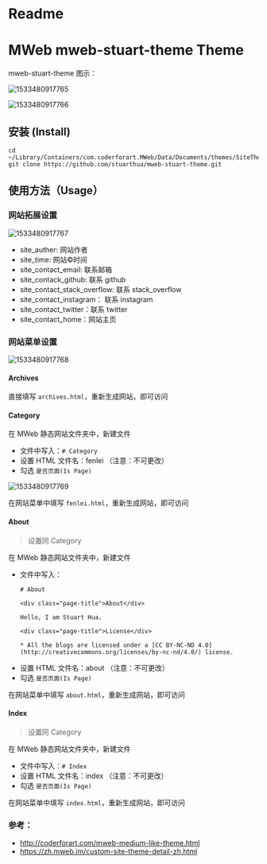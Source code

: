 # Readme

# MWeb mweb-stuart-theme Theme

mweb-stuart-theme 图示：

![1533480917765](http://res.stuarthua.com/1533480917765.png)

![1533480917766](http://res.stuarthua.com/1533480917766.jpg)

## 安装 (Install)

```
cd ~/Library/Containers/com.coderforart.MWeb/Data/Documents/themes/SiteThemes
git clone https://github.com/stuarthua/mweb-stuart-theme.git
```

## 使用方法（Usage）

### 网站拓展设置

![1533480917767](http://res.stuarthua.com/1533480917767.png)

* site_auther: 网站作者
* site_time: 网站©时间
* site_contact_email: 联系邮箱
* site_contack_github: 联系 github
* site_contact_stack_overflow: 联系 stack_overflow
* site_contact_instagram： 联系 instagram
* site_contact_twitter：联系 twitter
* site_contact_home：网站主页

### 网站菜单设置

![1533480917768](http://res.stuarthua.com/1533480917768.png)


#### Archives

直接填写 `archives.html`，重新生成网站，即可访问

#### Category

在 MWeb 静态网站文件夹中，新建文件

* 文件中写入：`# Category`
* 设置 HTML 文件名：fenlei （注意：不可更改）
* 勾选 `是否页面(Is Page)`

![1533480917769](http://res.stuarthua.com/1533480917769.png)

在网站菜单中填写 `fenlei.html`，重新生成网站，即可访问

#### About

>设置同 Category

在 MWeb 静态网站文件夹中，新建文件

* 文件中写入：
  ```
  # About
  
  <div class="page-title">About</div>
  
  Hello, I am Stuart Hua.
  
  <div class="page-title">License</div>
  
  * All the blogs are licensed under a [CC BY-NC-ND 4.0]  (http://creativecommons.org/licenses/by-nc-nd/4.0/) license.
  ```
* 设置 HTML 文件名：about （注意：不可更改）
* 勾选 `是否页面(Is Page)`

在网站菜单中填写 `about.html`，重新生成网站，即可访问

#### Index

>设置同 Category

在 MWeb 静态网站文件夹中，新建文件

* 文件中写入：`# Index`
* 设置 HTML 文件名：index （注意：不可更改）
* 勾选 `是否页面(Is Page)`

在网站菜单中填写 `index.html`，重新生成网站，即可访问

### 参考：

* http://coderforart.com/mweb-medium-like-theme.html
* https://zh.mweb.im/custom-site-theme-detail-zh.html


